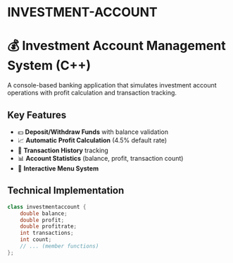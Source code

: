 # INVESTMENT-ACCOUNT

# 💰 Investment Account Management System (C++)

A console-based banking application that simulates investment account operations with profit calculation and transaction tracking.

## Key Features
- 💵 **Deposit/Withdraw Funds** with balance validation
- 📈 **Automatic Profit Calculation** (4.5% default rate)
- 🔢 **Transaction History** tracking
- 📊 **Account Statistics** (balance, profit, transaction count)
- 🔄 **Interactive Menu System**

## Technical Implementation
```cpp
class investmentaccount {
    double balance;
    double profit;
    double profitrate; 
    int transactions;
    int count;
    // ... (member functions)
};
